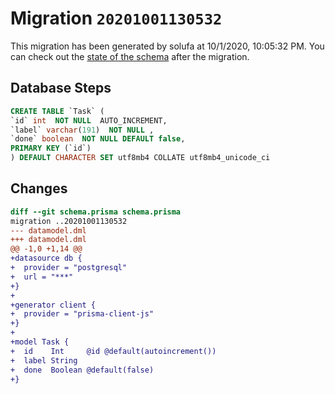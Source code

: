 # Migration `20201001130532`

This migration has been generated by solufa at 10/1/2020, 10:05:32 PM.
You can check out the [state of the schema](./schema.prisma) after the migration.

## Database Steps

```sql
CREATE TABLE `Task` (
`id` int  NOT NULL  AUTO_INCREMENT,
`label` varchar(191)  NOT NULL ,
`done` boolean  NOT NULL DEFAULT false,
PRIMARY KEY (`id`)
) DEFAULT CHARACTER SET utf8mb4 COLLATE utf8mb4_unicode_ci
```

## Changes

```diff
diff --git schema.prisma schema.prisma
migration ..20201001130532
--- datamodel.dml
+++ datamodel.dml
@@ -1,0 +1,14 @@
+datasource db {
+  provider = "postgresql"
+  url = "***"
+}
+
+generator client {
+  provider = "prisma-client-js"
+}
+
+model Task {
+  id    Int     @id @default(autoincrement())
+  label String
+  done  Boolean @default(false)
+}
```


